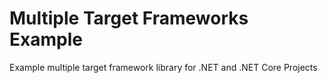 # Multiple Target Frameworks Example

Example multiple target framework library for .NET and .NET Core Projects 
